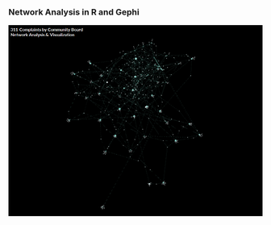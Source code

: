 ### Network Analysis in R and Gephi

![Alt Text](https://raw.githubusercontent.com/timothymartin76/Network_Gephi/master/network.PNG)
